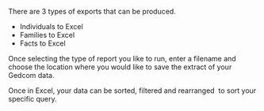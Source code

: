 There are 3 types of exports that can be produced.

*   Individuals to Excel
*   Families to Excel
*   Facts to Excel

Once selecting the type of report you like to run, enter a filename and choose the location where you would like to save the extract of your Gedcom data.

Once in Excel, your data can be sorted, filtered and rearranged  to sort your specific query.
